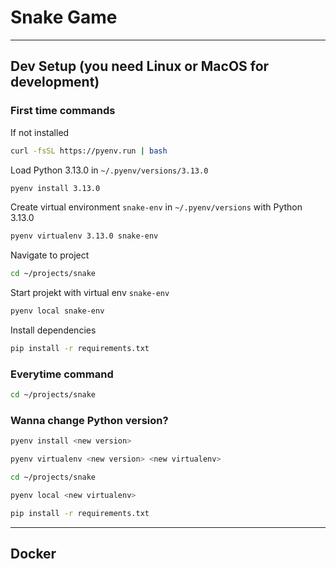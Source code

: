 # Snake Game

---

## Dev Setup (you need Linux or MacOS for development)

### First time commands

If not installed

```bash
curl -fsSL https://pyenv.run | bash
```

Load Python 3.13.0 in `~/.pyenv/versions/3.13.0`

```bash
pyenv install 3.13.0
```

Create virtual environment `snake-env` in `~/.pyenv/versions` with Python 3.13.0

```bash
pyenv virtualenv 3.13.0 snake-env
```

Navigate to project

```bash
cd ~/projects/snake
```

Start projekt with virtual env `snake-env`

```bash
pyenv local snake-env
```

Install dependencies

```bash
pip install -r requirements.txt
```

### Everytime command

```bash
cd ~/projects/snake
```

### Wanna change Python version?

```bash
pyenv install <new version>
```

```bash
pyenv virtualenv <new version> <new virtualenv>
```

```bash
cd ~/projects/snake
```

```bash
pyenv local <new virtualenv>
```

```bash
pip install -r requirements.txt
```

---

## Docker
